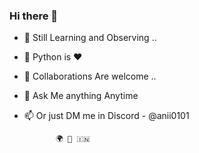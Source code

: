 ### Hi there 👋






- 🔭 Still Learning and Observing  ..
- 🌱 Python is ❤️
- 👯 Collaborations Are welcome ..


- 💬 Ask Me anything Anytime
- 📫 Or just  DM me in Discord - @anii0101


             🌍 🙌 🇮🇳
